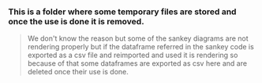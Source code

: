 ### This is a folder where some temporary files are stored and once  the use is done it is removed. 

> We don't know the reason but some of the sankey diagrams are not rendering properly but if the dataframe referred in the sankey code is exported as a csv file and reimported and used it is rendering so because of that some dataframes are exported as csv here and are deleted once their use is done. 

